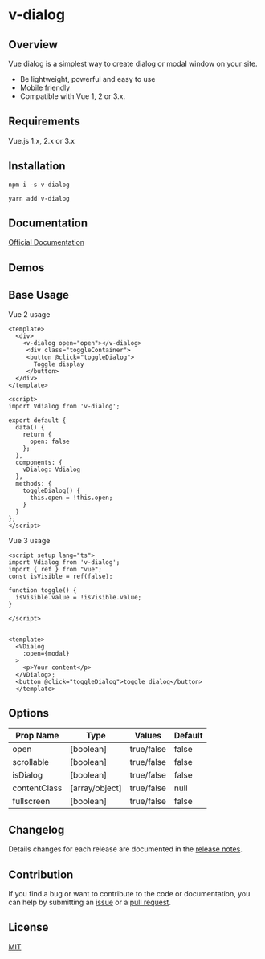 # v-dialog


## Overview

Vue dialog is a simplest way to create dialog or modal window on your site.

- Be lightweight, powerful and easy to use
- Mobile friendly
- Compatible with Vue 1, 2 or 3.x.

## Requirements
Vue.js 1.x, 2.x or 3.x


## Installation

```
npm i -s v-dialog
```

<p></p>

```
yarn add v-dialog
```
## Documentation

[Official Documentation](https://hunterjs-bit.github.io/V-dialog/)

## Demos

## Base Usage

Vue 2 usage

```vue 
<template>
  <div>
    <v-dialog open="open"></v-dialog>
     <div class="toggleContainer">
     <button @click="toggleDialog">
       Toggle display 
     </button> 
  </div>
</template>

<script>
import Vdialog from 'v-dialog';

export default {
  data() {
    return {
      open: false
    };
  },
  components: {
    vDialog: Vdialog
  },
  methods: {
    toggleDialog() {
      this.open = !this.open;
    }
  }
};
</script>

```

Vue 3 usage

```vue 
<script setup lang="ts">
import Vdialog from 'v-dialog';
import { ref } from "vue";
const isVisible = ref(false);

function toggle() {
  isVisible.value = !isVisible.value;
}

</script>


<template>
  <VDialog
    :open={modal}
  >
    <p>Your content</p>
  </VDialog>;
  <button @click="toggleDialog">toggle dialog</button>
  </template>
```


## Options

| Prop Name | Type |  Values |Default |
| ------ | ------ | ------ | ------ |
| open | [boolean] | true/false | false |
| scrollable | [boolean] | true/false | false |
| isDialog | [boolean] | true/false | false |
| contentClass | [array/object] | true/false | null |
| fullscreen | [boolean] | true/false | false |


## Changelog

Details changes for each release are documented in the [release notes](https://github.com/HunterJS-bit/V-dialog/releases).

## Contribution

If you find a bug or want to contribute to the code or documentation, you can help by submitting an [issue](https://github.com/HunterJS-bit/V-dialog//issues) or a [pull request](https://github.com/HunterJS-bit/V-dialog/pulls).

## License

[MIT](http://opensource.org/licenses/MIT)